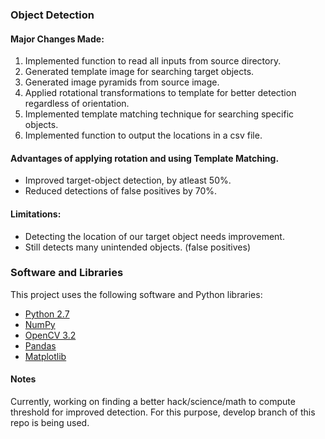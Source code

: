 ### Object Detection

#### Major Changes Made:
1. Implemented function to read all inputs from source directory.
2. Generated template image for searching target objects.
3. Generated image pyramids from source image.
4. Applied rotational transformations to template for better detection regardless of orientation.
5. Implemented template matching technique for searching specific objects.
6. Implemented function to output the locations in a csv file.

#### Advantages of applying rotation and using Template Matching. 
- Improved target-object detection, by atleast 50%.
- Reduced detections of false positives by 70%.

#### Limitations:
- Detecting the location of our target object needs improvement.
- Still detects many unintended objects. (false positives)

### Software and Libraries
This project uses the following software and Python libraries:

- [Python 2.7](https://www.python.org/download/releases/2.7/)
- [NumPy](http://www.numpy.org/)
- [OpenCV 3.2](https://docs.opencv.org/3.2.0/)
- [Pandas](http://pandas.pydata.org/)
- [Matplotlib](https://matplotlib.org/)

#### Notes
Currently, working on finding a better hack/science/math to compute threshold for improved detection. For this purpose, develop branch of this repo is being used.  




